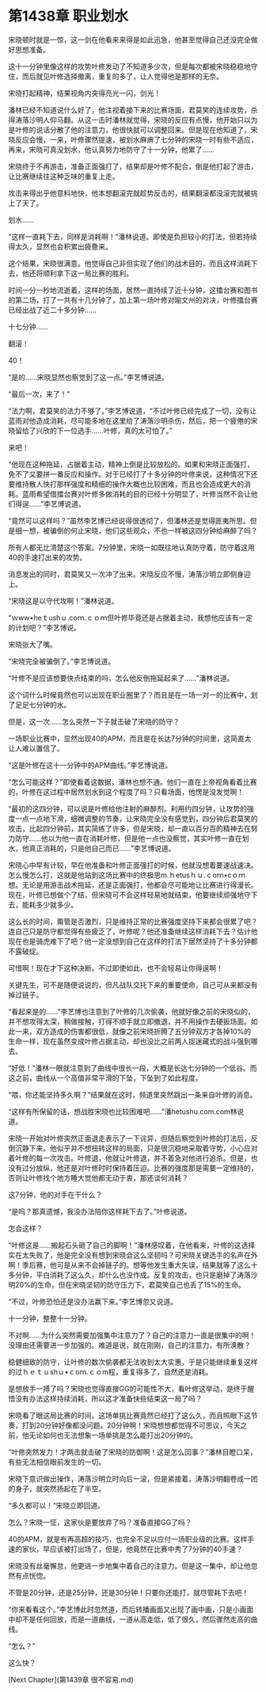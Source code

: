 # 第1438章 职业划水

宋晓顿时就是一惊，这一剑在他看来来得是如此迅急，他甚至觉得自己还没完全做好思想准备。

这十一分钟里像这样的攻势叶修发动了不知道多少次，但是每次都被宋晓稳稳地守住，而后就见叶修选择撤离，重复的多了，让人觉得他是那样的无奈。

宋晓打起精神，结果视角内突得亮光一闪，剑光！

潘林已经不知道说什么好了，他注视着接下来的比赛场面，君莫笑的连续攻势，杀得涛落沙明人仰马翻。从这一击时潘林就觉得，宋晓的反应有点慢，他开始只以为是叶修的说话分散了他的注意力，他很快就可以调整回来。但是现在他知道了，宋晓反应会慢，一来，叶修骤然提速，被划水麻痹了七分钟的宋晓一时有些不适应，再来，宋晓可真没划水，他认真努力地防守了十一分钟，他累了……

宋晓终于不再游击，准备正面强打了，结果却是叶修不配合，倒是他打起了游击，让比赛继续往这种乏味的重复上走。

攻击来得出乎他意料地快，他本想翻滚完就趁势反击的，结果翻滚都没滚完就被挑上了天了。

划水……

“这样一直耗下去，同样是消耗啊！”潘林说道。即使是负担较小的打法，但若持续得太久，显然也会积累出疲惫来。

这个结果，宋晓很满意。他觉得自己非但实现了他们的战术目的，而且这样消耗下去，他还将顺利拿下这一局比赛的胜利。

时间一分一秒地流逝着，这样的场面，居然一直持续了近十分钟，这擂台赛和图书的第二场，打了一共有十几分钟了，加上第一场叶修对喻文州的对决，叶修擂台赛已经出战了近二十多分钟……

十七分钟……

翻滚！

40！

“是的……宋晓显然也察觉到了这一点。”李艺博说道。

“最后一次，来了！”

“法力啊，君莫笑的法力不够了。”李艺博说道，“不过叶修已经完成了一切，没有让蓝雨对他造成消耗，尽可能多地在这里给了涛落沙明杀伤，然后，把一个疲倦的宋晓留给了兴欣的下一位选手……叶修，真的太可怕了。”

来吧！

“他现在这种拖延，占据着主动，精神上倒是比较放松的。如果和宋晓正面强打，免不了又要拼一番反应和操作。对于已经打了十多分钟的叶修来说，这种情况下还要维持散人快打那样强度和精细的操作大概也比较困难，而且也会造成更大的消耗。蓝雨希望借擂台赛对叶修多做消耗的目的已经十分明显了，叶修当然不会让他们得逞……”李艺博说道。

“竟然可以这样吗？”虽然李艺博已经说得很透彻了，但潘林还是觉得匪夷所思。但是细一想，被骗倒的何止宋晓，他们这些观众，不也一样被这四分钟给麻醉了吗？

所有人都无比清楚这个答案。7分钟里，宋晓一如既往地认真防守着，防守着这用40的手速打出来的攻势。

消息发出的同时，君莫笑又一次冲了出来。宋晓反应不慢，涛落沙明立即侧身迎上。

“宋晓这是以守代攻啊！”潘林说道。

“ｗww•heｔushｕ.coｍ.ｃｏｍ但叶修毕竟还是占据着主动，我想他应该有一定的计划吧？”李艺博说。

宋晓张大了嘴。

“宋晓完全被骗倒了。”李艺博说道。

“叶修不是应该想要快点结束的吗，怎么他反倒拖延起来了……”潘林说道。

这个词什么时候竟然也可以出现在职业圈里了？而且是在一场一对一的比赛中，划了足足七分钟的水。

但是，这一次……怎么突然一下子就击破了宋晓的防守？

一场职业比赛中，显然出现40的APM，而且是在长达7分钟的时间里，这简直太让人难以置信了。

“这是叶修在这十一分钟中的APM曲线。”李艺博说道。

“怎么可能这样？”即使看着这数据，潘林也想不通。他们一直在上帝视角看着比赛的，叶修在这过程中居然划水到这个程度了吗？只看场面，他愣是没发觉啊！

“最初的这四分钟，可以说是叶修给他注射的麻醉剂。利用约四分钟，让攻势的强度一点一点地下滑，细微调整的节奏，让宋晓完全没有感觉到，四分钟后君莫笑的攻击，比起四分钟前，其实简练了许多，但是宋晓，却一直以百分百的精神去在努力防守……他以为他一直在消耗叶修，但是他一点也没察觉，其实叶修一直在划水，他真正消耗的，只是他自己而已……”李艺博说道。

宋晓心中早有计较，早在他准备和叶修正面强打的时候，他就没想着要速战速决。怎么慢怎么打，这就是他站到这场比赛中的终极思m.ｈetusｈｕ.ｃoｍ•cｏｍ想。无论是用游击战术拖延，还是正面强打，他都会尽可能地让比赛进行得漫长。现在，叶修已想做个了结，但宋晓可不会这样轻易地就结束，他要继续顽强地守下去，能耗多少就多少。

这么长的时间，甭管是否激烈，只是维持正常的比赛强度坚持下来都会很累了吧？连自己只是防守都觉得有些疲乏了，叶修呢？他还准备继续这样消耗下去？估计他现在也是骑虎难下了吧？他一定没想到自己在这样的打法下居然坚持了十多分钟都不露破绽。

可惜啊！现在才下这种决断。不过即使如此，也不会轻易让你得逞啊！

关键先生，可不是随便说说的，但凡战队交托下来的重要使命，自己可从来都没有掉过链子。

“看起来是的……”李艺博也注意到了叶修的几次偷袭，他就好像之前的宋晓似的，并不想攻得太深，稍做接触，打得不顺手就立即撤退，并不用操作去硬扳场面。如此一来，双方造成的伤害都很低，就像之前宋晓折腾了五分钟双方才各掉10%的生命一样，现在虽然变成叶修占据主动，却也没比之前两人捉迷藏式的战斗强到哪去。

“好低！”潘林一眼就注意到了曲线中很长一段，大概是长达七分钟的一个低谷。而这之前，曲线从一个高值非常平滑的下坠，下坠到了如此程度。

“喂，你还能坚持多久啊？”结果就在这时，频道里突然跳出一条来自叶修的消息。

“这样有所保留的话，想战胜宋晓也比较困难吧……”潘hetushu.com.com林说道。

宋晓一开始对叶修突然正面退走表示了一下诧异，但随后察觉到叶修的打法后，反倒沉静下来。他似乎并不想扭转这样的局面，只是很沉稳地采取着守势，小心应对着叶修的每一次攻击。叶修退，他就让叶修退，并不着急对他进行追杀。但是，也没有过分放纵，他还是对叶修时时保持着压迫。比赛的强度那是需要一定维持的，否则让叶修找个地方睡大觉他都无动于衷，那还谈何消耗？

这7分钟，他的对手在干什么？

“是吗？那真遗憾，我没办法陪你这样耗下去了。”叶修说道。

怎会这样？

“叶修这是……搬起石头砸了自己的脚啊！”潘林感叹着，在他看来，叶修的这选择实在太失败了，他是完全没有想到宋晓会这么坚韧吗？可宋晓关键选手的名声在外啊！季后赛，他可是从来不会掉链子的。想等他发生重大失误，结果就等了这么十多分钟，平白消耗了这么久，却什么也没作成。反复的攻击，也只是磨掉了涛落沙明20%的生命，但在宋晓坚韧的防守压力下，君莫笑自己也丢了15%的生命。

“不过，叶修恐怕还是没办法赢下来。”李艺博忽又说道。

十一分钟，整整十一分钟。

不对啊……为什么突然需要加强集中注意力了？自己的注意力一直是很集中的啊！没理由还需要进一步加强的。难道是说，就在刚刚，自己的注意力，有所涣散？

稳健细致的防守，让叶修的数次偷袭都无法收到太大实惠，于是只能继续重复这样的过ｈｅｔｕshｕ•ｃoｍ.ｃｏm程，重复得多了，自然还是消耗。

是想放手一搏了吗？宋晓也觉得直接GG的可能性不大，看叶修这举动，是终于醒悟没有办法这样持续消耗，所以这才准备快些结束这一局了吗？

宋晓看了眼这局比赛的时间。这场单挑比赛竟然已经打了这么久，而且照眼下这节奏，打到20分钟好像都没问题。20分钟啊！宋晓想想都觉得不可思议，今天之前，他无论如何也无法想象一场单挑是怎么能打出20分钟的。

“叶修突然发力！才两击就击破了宋晓的防御啊！这是怎么回事？”潘林目瞪口呆，有些无法相信眼前发生的一切。

宋晓下意识做出操作，涛落沙明立时向后一滚，但是紧接着，涛落沙明翻卷成一团的身子，就突然扬起在了半空。

“多久都可以！”宋晓立即回道。

怎么？宋晓一怔，这家伙是要放弃了吗？准备直接GG了吗？

40的APM，就是有再高超的技巧，也完全不足以应付一场职业级的比赛。这样手速的家伙，早应该被打出场了，但是，他竟然在比赛中秀了7分钟的40手速？

宋晓没有丝毫懈怠，他更进一步地集中着自己的注意力。但是这一集中，却让他忽然有点恍惚。

不管是20分钟，还是25分钟，还是30分钟！只要你还能打，就尽管耗下去吧！

“你来看看这个。”李艺博此时忽然道，而后转播画面又出现了画中画，只是小画面中却不是任何回放，而是一道曲线，一道从高走低，低了很久，然后骤然走高的曲线。

“怎么？”

这么快？



[Next Chapter](第1439章 很不容易.md)